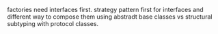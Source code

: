 factories need interfaces first. 
strategy pattern first for interfaces and different way to compose them using 
abstradt base classes vs structural subtyping with protocol classes. 
